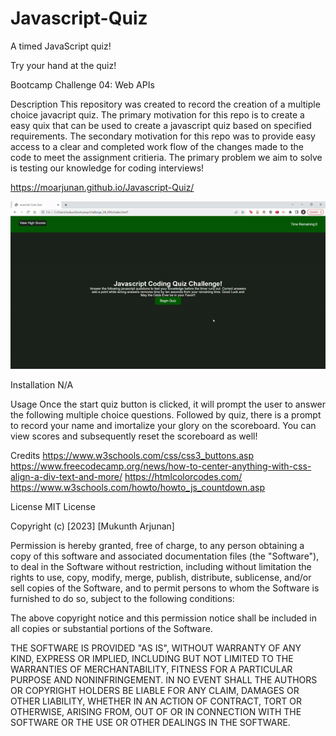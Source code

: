 # Javascript-Quiz
A timed JavaScript quiz!

Try your hand at the quiz!

Bootcamp Challenge 04: Web APIs

Description
This repository was created to record the creation of a multiple choice javacript quiz. The primary motivation for this repo is to create a easy quix that can be used to create a javascript quiz based on specified requirements. The secondary motivation for this repo was to provide easy access to a clear and completed work flow of the changes made to the code to meet the assignment critieria. The primary problem we aim to solve is testing our knowledge for coding interviews!

https://moarjunan.github.io/Javascript-Quiz/

![demo](/assets/demo.gif)


Installation
N/A

Usage
Once the start quiz button is clicked, it will prompt the user to answer the following multiple choice questions. Followed by quiz, there is a prompt to record your name and imortalize your glory on the scoreboard. You can view scores and subsequently reset the scoreboard as well!

Credits
https://www.w3schools.com/css/css3_buttons.asp
https://www.freecodecamp.org/news/how-to-center-anything-with-css-align-a-div-text-and-more/
https://htmlcolorcodes.com/
https://www.w3schools.com/howto/howto_js_countdown.asp


License
MIT License

Copyright (c) [2023] [Mukunth Arjunan]

Permission is hereby granted, free of charge, to any person obtaining a copy of this software and associated documentation files (the "Software"), to deal in the Software without restriction, including without limitation the rights to use, copy, modify, merge, publish, distribute, sublicense, and/or sell copies of the Software, and to permit persons to whom the Software is furnished to do so, subject to the following conditions:

The above copyright notice and this permission notice shall be included in all copies or substantial portions of the Software.

THE SOFTWARE IS PROVIDED "AS IS", WITHOUT WARRANTY OF ANY KIND, EXPRESS OR IMPLIED, INCLUDING BUT NOT LIMITED TO THE WARRANTIES OF MERCHANTABILITY, FITNESS FOR A PARTICULAR PURPOSE AND NONINFRINGEMENT. IN NO EVENT SHALL THE AUTHORS OR COPYRIGHT HOLDERS BE LIABLE FOR ANY CLAIM, DAMAGES OR OTHER LIABILITY, WHETHER IN AN ACTION OF CONTRACT, TORT OR OTHERWISE, ARISING FROM, OUT OF OR IN CONNECTION WITH THE SOFTWARE OR THE USE OR OTHER DEALINGS IN THE SOFTWARE.